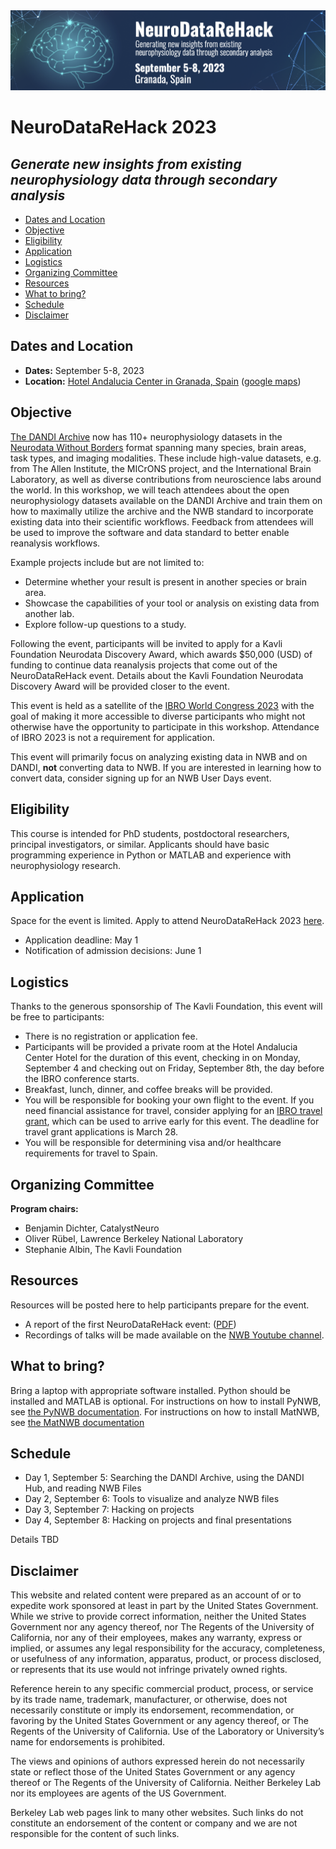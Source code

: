 <img alt="NeuroDataReHack banner" src="images/NDRH2023_banner.png">

# NeuroDataReHack 2023
## *Generate new insights from existing neurophysiology data through secondary analysis*

* [Dates and Location](#dates-and-location)
* [Objective](#objective)
* [Eligibility](#eligibility)
* [Application](#application)
* [Logistics](#logistics)
* [Organizing Committee](#organizing-committee)
* [Resources](#resources)
* [What to bring?](#what-to-bring)
* [Schedule](#schedule)
* [Disclaimer](#disclaimer)

## Dates and Location

- **Dates:** September 5-8, 2023
- **Location:** [Hotel Andalucia Center in Granada, Spain](https://www.hotelescenter.es/en/hotel-andalucia-center-granada/)
  ([google maps](https://goo.gl/maps/rufpp3g39Aefnj289))

## Objective
[The DANDI Archive](http://dandiarchive.org) now has 110+ neurophysiology datasets in the 
[Neurodata Without Borders](http://nwb.org) format  spanning many species, brain  areas, task types, and imaging 
modalities. These include high-value datasets, e.g. from The Allen Institute, the MICrONS project, and the 
International Brain Laboratory, as well as diverse contributions from neuroscience labs around the world. In this 
workshop, we will teach attendees about the open neurophysiology datasets available on the DANDI Archive and train 
them on how to maximally utilize the archive and the NWB standard to incorporate existing data into their scientific 
workflows. Feedback from attendees will be used to improve the software and data standard to better enable 
reanalysis workflows.

Example projects include but are not limited to:
* Determine whether your result is present in another species or brain area.
* Showcase the capabilities of your tool or analysis on existing data from another lab.
* Explore follow-up questions to a study.

Following the event, participants will be invited to apply for a Kavli Foundation Neurodata Discovery Award, which 
awards $50,000 (USD) of funding to continue data reanalysis projects that come out of the NeuroDataReHack event. Details about the Kavli Foundation Neurodata Discovery Award will be provided closer to the event. 

This event is held as a satellite of the [IBRO World Congress 2023](http://ibro2023.org) with the goal of making 
it more accessible to diverse participants who might not otherwise have the opportunity to participate in this
workshop. Attendance of IBRO 2023 is not a requirement for application.

This event will primarily focus on analyzing existing data in NWB and on DANDI, **not** converting data to NWB. If 
you are interested in learning how to convert data, consider signing up for an NWB User Days event.

## Eligibility

This course is intended for PhD students, postdoctoral researchers, principal investigators, or similar.
Applicants should have basic programming experience in Python or MATLAB and experience with neurophysiology research.

## Application

Space for the event is limited. Apply to attend NeuroDataReHack 2023 [here](https://forms.gle/akaThWFBJrv7udev9). 

* Application deadline: May 1
* Notification of admission decisions: June 1

## Logistics

Thanks to the generous sponsorship of The Kavli Foundation, this event will be free to participants:
* There is no registration or application fee.
* Participants will be provided a private room at the Hotel Andalucia Center Hotel for the duration of this event, 
  checking in on Monday, September 4 and checking out on Friday, September 8th, the day before the IBRO conference 
  starts.
* Breakfast, lunch, dinner, and coffee breaks will be provided.
* You will be responsible for booking your own flight to the event. If you need financial assistance for travel, 
  consider applying for an [IBRO travel grant](https://ibro.org/world-congress-travel-grants/), which can be used to
  arrive early for this event. The deadline for travel grant applications is March 28.
* You will be responsible for determining visa and/or healthcare requirements for travel to Spain.

## Organizing Committee

**Program chairs:**
* Benjamin Dichter, CatalystNeuro
* Oliver Rübel, Lawrence Berkeley National Laboratory
* Stephanie Albin, The Kavli Foundation

## Resources

Resources will be posted here to help participants prepare for the event.

* A report of the first NeuroDataReHack event: ([PDF](../HCK14_2022_Seattle_RH/report/Report_Neurodata_Rehack_v2.pdf))
* Recordings of talks will be made available on the [NWB Youtube channel](https://www.youtube.com/channel/UCfD_mU-EFz135a9TpNFJP5A).

## What to bring?

Bring a laptop with appropriate software installed. Python should be installed and MATLAB is optional. For 
instructions on how to install PyNWB, see 
[the PyNWB documentation](https://pynwb.readthedocs.io/en/stable/install_users.html#installing-pynwb). For instructions
on how to install MatNWB, see
[the MatNWB documentation](https://github.com/NeurodataWithoutBorders/matnwb/blob/master/README.md)

## Schedule

* Day 1, September 5: Searching the DANDI Archive, using the DANDI Hub, and reading NWB Files
* Day 2, September 6: Tools to visualize and analyze NWB files
* Day 3, September 7: Hacking on projects
* Day 4, September 8: Hacking on projects and final presentations

Details TBD

## Disclaimer

This website and related content were prepared as an account of or to expedite work sponsored at least in part by 
the United States Government. While we strive to provide correct information, neither the United States Government 
nor any agency thereof, nor The Regents of the University of California, nor any of their employees, makes any 
warranty, express or implied, or assumes any legal responsibility for the accuracy, completeness, or usefulness of 
any information, apparatus, product, or process disclosed, or represents that its use would not infringe privately 
owned rights.

Reference herein to any specific commercial product, process, or service by its trade name, trademark, manufacturer, 
or otherwise, does not necessarily constitute or imply its endorsement, recommendation, or favoring by the United 
States Government or any agency thereof, or The Regents of the University of California.  Use of the Laboratory or 
University’s name for endorsements is prohibited.

The views and opinions of authors expressed herein do not necessarily state or reflect those of the United States 
Government or any agency thereof or The Regents of the University of California.  Neither Berkeley Lab nor its 
employees are agents of the US Government.

Berkeley Lab web pages link to many other websites.  Such links do not constitute an endorsement of the content or 
company and we are not responsible for the content of such links.
